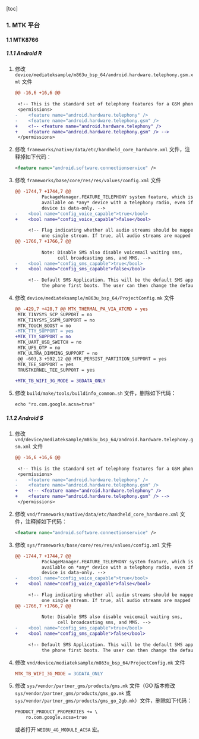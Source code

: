 [toc]

### 1. MTK 平台

#### 1.1 MTK8766

##### 1.1.1 Android R

1. 修改 `device/mediateksample/m863u_bsp_64/android.hardware.telephony.gsm.xml` 文件

   ```diff
   @@ -16,6 +16,6 @@
    
    <!-- This is the standard set of telephony features for a GSM phone. -->
    <permissions>
   -    <feature name="android.hardware.telephony" />
   -    <feature name="android.hardware.telephony.gsm" />
   +    <!-- <feature name="android.hardware.telephony" />
   +    <feature name="android.hardware.telephony.gsm" /> -->
    </permissions>
   ```

2. 修改 `frameworks/native/data/etc/handheld_core_hardware.xml` 文件，注释掉如下代码：

   ```xml
   <feature name="android.software.connectionservice" />
   ```
   
2. 修改 `frameworks/base/core/res/res/values/config.xml` 文件

   ```diff
   @@ -1744,7 +1744,7 @@
             PackageManager.FEATURE_TELEPHONY system feature, which is
             available on *any* device with a telephony radio, even if the
             device is data-only. -->
   -    <bool name="config_voice_capable">true</bool>
   +    <bool name="config_voice_capable">false</bool>
    
        <!-- Flag indicating whether all audio streams should be mapped to
             one single stream. If true, all audio streams are mapped to
   @@ -1766,7 +1766,7 @@
    
             Note: Disable SMS also disable voicemail waiting sms,
                   cell broadcasting sms, and MMS. -->
   -    <bool name="config_sms_capable">true</bool>
   +    <bool name="config_sms_capable">false</bool>
    
        <!-- Default SMS Application. This will be the default SMS application when
             the phone first boots. The user can then change the default app to one
   ```

3. 修改 `device/mediateksample/m863u_bsp_64/ProjectConfig.mk` 文件

   ```diff
   @@ -429,7 +428,7 @@ MTK_THERMAL_PA_VIA_ATCMD = yes
    MTK_TINYSYS_SCP_SUPPORT = no
    MTK_TINYSYS_SSPM_SUPPORT = no
    MTK_TOUCH_BOOST = no
   -MTK_TTY_SUPPORT = yes
   +MTK_TTY_SUPPORT = no
    MTK_UART_USB_SWITCH = no
    MTK_UFS_OTP = no
    MTK_ULTRA_DIMMING_SUPPORT = no
    @@ -603,3 +592,12 @@ MTK_PERSIST_PARTITION_SUPPORT = yes
    MTK_TEE_SUPPORT = yes
    TRUSTKERNEL_TEE_SUPPORT = yes
    
   +MTK_TB_WIFI_3G_MODE = 3GDATA_ONLY
   ```
   
4. 修改 `build/make/tools/buildinfo_common.sh` 文件，删除如下代码：

   ```diff
   echo "ro.com.google.acsa=true"
   ```


##### 1.1.2 Android S

1. 修改 `vnd/device/mediateksample/m863u_bsp_64/android.hardware.telephony.gsm.xml` 文件

   ```diff
   @@ -16,6 +16,6 @@
    
    <!-- This is the standard set of telephony features for a GSM phone. -->
    <permissions>
   -    <feature name="android.hardware.telephony" />
   -    <feature name="android.hardware.telephony.gsm" />
   +    <!-- <feature name="android.hardware.telephony" />
   +    <feature name="android.hardware.telephony.gsm" /> -->
    </permissions>
   ```

2. 修改 `vnd/frameworks/native/data/etc/handheld_core_hardware.xml` 文件，注释掉如下代码：

   ```xml
   <feature name="android.software.connectionservice" />
   ```

3. 修改 `sys/frameworks/base/core/res/res/values/config.xml` 文件

   ```diff
   @@ -1744,7 +1744,7 @@
             PackageManager.FEATURE_TELEPHONY system feature, which is
             available on *any* device with a telephony radio, even if the
             device is data-only. -->
   -    <bool name="config_voice_capable">true</bool>
   +    <bool name="config_voice_capable">false</bool>
    
        <!-- Flag indicating whether all audio streams should be mapped to
             one single stream. If true, all audio streams are mapped to
   @@ -1766,7 +1766,7 @@
    
             Note: Disable SMS also disable voicemail waiting sms,
                   cell broadcasting sms, and MMS. -->
   -    <bool name="config_sms_capable">true</bool>
   +    <bool name="config_sms_capable">false</bool>
    
        <!-- Default SMS Application. This will be the default SMS application when
             the phone first boots. The user can then change the default app to one
   ```

4. 修改 `vnd/device/mediateksample/m863u_bsp_64/ProjectConfig.mk` 文件

   ```makefile
   MTK_TB_WIFI_3G_MODE = 3GDATA_ONLY
   ```

5. 修改 `sys/vendor/partner_gms/products/gms.mk` 文件（GO 版本修改 `sys/vendor/partner_gms/products/gms_go.mk` 或 `sys/vendor/partner_gms/products/gms_go_2gb.mk`）文件，删除如下代码：

   ```diff
   PRODUCT_PRODUCT_PROPERTIES += \
       ro.com.google.acsa=true
   ```

   或者打开 `WEIBU_4G_MODULE_ACSA` 宏。

